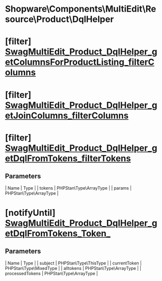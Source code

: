 # Shopware\Components\MultiEdit\Resource\Product\DqlHelper

# [filter] [SwagMultiEdit_Product_DqlHelper_getColumnsForProductListing_filterColumns](https://github.com/shopware/shopware/blob/5.5/engine/Shopware/Components/MultiEdit/Resource/Product/DqlHelper.php#L513)



# [filter] [SwagMultiEdit_Product_DqlHelper_getJoinColumns_filterColumns](https://github.com/shopware/shopware/blob/5.5/engine/Shopware/Components/MultiEdit/Resource/Product/DqlHelper.php#L629)



# [filter] [SwagMultiEdit_Product_DqlHelper_getDqlFromTokens_filterTokens](https://github.com/shopware/shopware/blob/5.5/engine/Shopware/Components/MultiEdit/Resource/Product/DqlHelper.php#L752)

## Parameters
| Name        | Type           |
| tokens        | PHPStan\Type\ArrayType           |
| params        | PHPStan\Type\ArrayType           |
# [notifyUntil] [SwagMultiEdit_Product_DqlHelper_getDqlFromTokens_Token_](https://github.com/shopware/shopware/blob/5.5/engine/Shopware/Components/MultiEdit/Resource/Product/DqlHelper.php#L654)

## Parameters
| Name        | Type           |
| subject        | PHPStan\Type\ThisType           |
| currentToken        | PHPStan\Type\MixedType           |
| alltokens        | PHPStan\Type\ArrayType           |
| processedTokens        | PHPStan\Type\ArrayType           |
